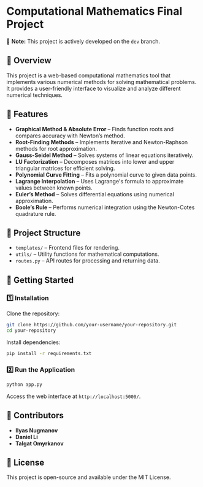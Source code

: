 # **Computational Mathematics Final Project**

🚀 **Note:** This project is actively developed on the `dev` branch.


## 📌 Overview
This project is a web-based computational mathematics tool that implements various numerical methods for solving mathematical problems. It provides a user-friendly interface to visualize and analyze different numerical techniques.

## 🔧 Features
- **Graphical Method & Absolute Error** – Finds function roots and compares accuracy with Newton’s method.
- **Root-Finding Methods** – Implements Iterative and Newton-Raphson methods for root approximation.
- **Gauss-Seidel Method** – Solves systems of linear equations iteratively.
- **LU Factorization** – Decomposes matrices into lower and upper triangular matrices for efficient solving.
- **Polynomial Curve Fitting** – Fits a polynomial curve to given data points.
- **Lagrange Interpolation** – Uses Lagrange's formula to approximate values between known points.
- **Euler’s Method** – Solves differential equations using numerical approximation.
- **Boole’s Rule** – Performs numerical integration using the Newton-Cotes quadrature rule.

## 📁 Project Structure
- `templates/` – Frontend files for rendering.
- `utils/` – Utility functions for mathematical computations.
- `routes.py` – API routes for processing and returning data.

## 🚀 Getting Started

### 1️⃣ Installation
Clone the repository:
```bash
git clone https://github.com/your-username/your-repository.git
cd your-repository
```
Install dependencies:
```bash
pip install -r requirements.txt
```

### 2️⃣ Run the Application
```bash
python app.py
```
Access the web interface at `http://localhost:5000/`.

## 👥 Contributors
- **Ilyas Nugmanov**
- **Daniel Li**
- **Talgat Omyrkanov**

## 📜 License
This project is open-source and available under the MIT License.
